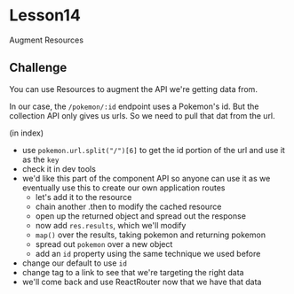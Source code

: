 # Lesson14

Augment Resources

## Challenge

You can use Resources to augment the API we're getting data from.

In our case, the `/pokemon/:id` endpoint uses a Pokemon's id.
But the collection API only gives us urls.
So we need to pull that dat from the url.

(in index)

- use `pokemon.url.split("/")[6]` to get the id portion of the url and use it as the `key`
- check it in dev tools
- we'd like this part of the component API so anyone can use it as we eventually use this to create our own application routes
  - let's add it to the resource
  - chain another .then to modify the cached resource
  - open up the returned object and spread out the response
  - now add `res.results`, which we'll modify
  - `map()` over the results, taking pokemon and returning pokemon
  - spread out `pokemon` over a new object
  - add an `id` property using the same technique we used before
- change our default to use `id`
- change tag to a link to see that we're targeting the right data
- we'll come back and use ReactRouter now that we have that data
